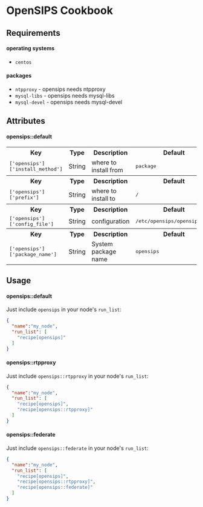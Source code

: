 OpenSIPS Cookbook
=================

Requirements
------------

#### operating systems
- `centos`

#### packages
- `ntpproxy` - opensips needs ntpproxy
- `mysql-libs` - opensips needs mysql-libs
- `mysql-devel` - opensips needs mysql-devel

Attributes
----------

#### opensips::default
<table>
  <tr>
    <th>Key</th>
    <th>Type</th>
    <th>Description</th>
    <th>Default</th>
  </tr>
  <tr>
    <td><tt>['opensips']['install_method']</tt></td>
    <td>String</td>
    <td>where to install from</td>
    <td><tt>package</tt></td>
  </tr>
  <tr>
    <th>Key</th>
    <th>Type</th>
    <th>Description</th>
    <th>Default</th>
  </tr>
  <tr>
    <td><tt>['opensips']['prefix']</tt></td>
    <td>String</td>
    <td>where to install to</td>
    <td><tt>/</tt></td>
  </tr>
  <tr>
    <th>Key</th>
    <th>Type</th>
    <th>Description</th>
    <th>Default</th>
  </tr>
  <tr>
    <td><tt>['opensips']['config_file']</tt></td>
    <td>String</td>
    <td>configuration</td>
    <td><tt>/etc/opensips/opensips.cfg</tt></td>
  </tr>
  <tr>
    <th>Key</th>
    <th>Type</th>
    <th>Description</th>
    <th>Default</th>
  </tr>
  <tr>
    <td><tt>['opensips']['package_name']</tt></td>
    <td>String</td>
    <td>System package name</td>
    <td><tt>opensips</tt></td>
  </tr>
</table>

Usage
-----
#### opensips::default

Just include `opensips` in your node's `run_list`:

```json
{
  "name":"my_node",
  "run_list": [
    "recipe[opensips]"
  ]
}
```

#### opensips::rtpproxy

Just include `opensips::rtpproxy` in your node's `run_list`:

```json
{
  "name":"my_node",
  "run_list": [
    "recipe[opensips]",
    "recipe[opensips::rtpproxy]"
  ]
}
```

#### opensips::federate

Just include `opensips::federate` in your node's `run_list`:

```json
{
  "name":"my_node",
  "run_list": [
    "recipe[opensips]",
    "recipe[opensips::rtpproxy]",
    "recipe[opensips::federate]"
  ]
}
```